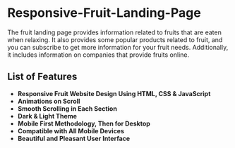 # Responsive-Fruit-Landing-Page

The fruit landing page provides information related to fruits that are eaten when relaxing. It also provides some popular products related to fruit, and you can subscribe to get more information for your fruit needs. Additionally, it includes information on companies that provide fruits online.

## List of Features

- **Responsive Fruit Website Design Using HTML, CSS & JavaScript**
- **Animations on Scroll**
- **Smooth Scrolling in Each Section**
- **Dark & Light Theme**
- **Mobile First Methodology, Then for Desktop**
- **Compatible with All Mobile Devices**
- **Beautiful and Pleasant User Interface**
